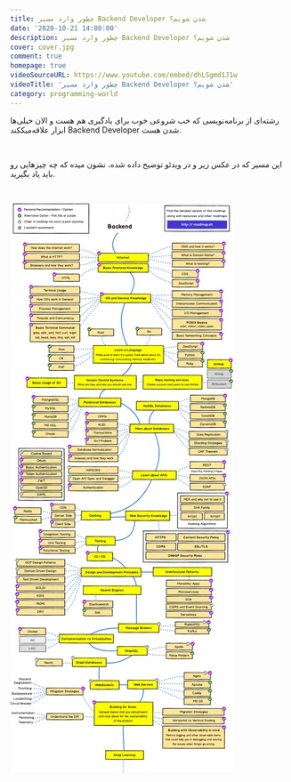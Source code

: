 ```yaml
---
title: چطور وارد مسیر Backend Developer شدن شویم؟
date: '2020-10-21 14:00:00'
description: چطور وارد مسیر Backend Developer شدن شویم؟
cover: cover.jpg
comment: true
homepage: true
videoSourceURL: https://www.youtube.com/embed/dhLSgmd1J1w
videoTitle: 'چطور وارد مسیر Backend Developer شدن شویم؟'
category: programming-world
---
```


رشته‌ای از برنامه‌نویسی که خب شروعی خوب برای یادگیری هم هست و الان خیلی‌ها ابزار علاقه‌میککند Backend Developer شدن هست.

<br />

این مسیر که در عکس زیر و در ویدئو توضیح داده شده، نشون میده که چه چیز‌هایی رو باید یاد بگیرید.

<br />

![](chart.png)

<br />

